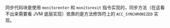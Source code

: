 同步代码块是使用 `monitorenter` 和 `monitorexit` 指令实现的，同步方法（在这看不出来需要看 JVM 底层实现）依靠的是方法修饰符上的 `ACC_SYNCHRONIZED` 实现。
